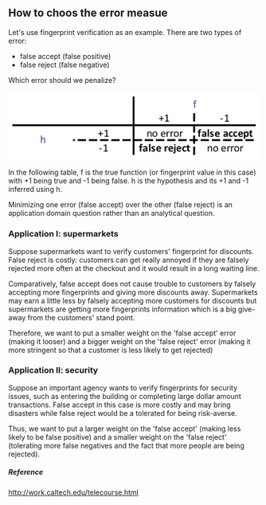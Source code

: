 ## How to choos the error measue

Let's use fingerprint verification as an example. There are two types of error:
* false accept (false positive)
* false reject (false negative)

Which error should we penalize?

![alt text](figures/error_measure.png)

In the following table, f is the true function (or fingerprint value in this case) with +1 being true
and -1 being false. h is the hypothesis and its +1 and -1 inferred using h.

Minimizing one error (false accept) over the other (false reject) is an application domain question rather than
an analytical question.

### Application I: supermarkets
Suppose supermarkets want to verify customers' fingerprint for discounts. False reject is costly: customers
can get really annoyed if they are falsely rejected more often at the checkout and it would result in a long
 waiting line. 
 
 Comparatively, false accept does not cause trouble to customers by falsely accepting
  more fingerprints and giving more discounts away. Supermarkets may earn a little
less by falsely accepting more customers for discounts but supermarkets are getting more fingerprints information
which is a big give-away from the customers' stand point. 

Therefore, we want to put a smaller weight on the 
'false accept' error (making it looser) and a bigger weight on the 'false reject' error (making it more stringent so
that a customer is less likely to get rejected)


### Application II: security
Suppose an important agency wants to verify fingerprints for security issues, such as entering the building or 
completing large dollar amount transactions. False accept in this case is more costly and may bring disasters while 
false reject would be a tolerated for being risk-averse.

Thus, we want to put a larger weight on the 'false accept' (making less likely to be false positive) and a smaller
weight on the 'false reject' (tolerating more false negatives and the fact that more people are being rejected).

##### Reference
http://work.caltech.edu/telecourse.html
